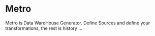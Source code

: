 # Metro
Metro is Data WareHouse Generator. Define Sources and define your transformations, the rest is history ...
